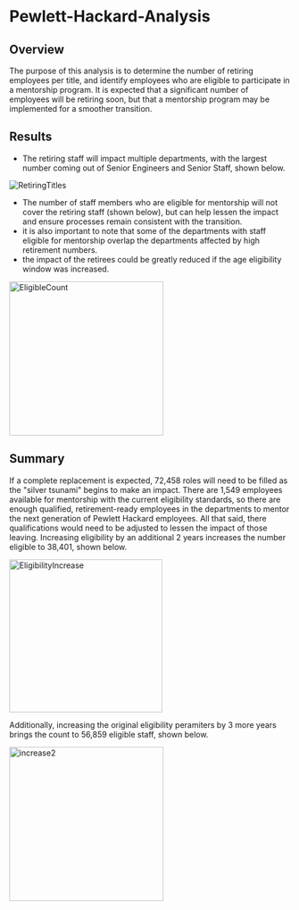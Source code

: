 # Pewlett-Hackard-Analysis

## Overview

The purpose of this analysis is to determine the number of retiring employees per title, and identify employees who are eligible to participate in a mentorship program. It is expected that a significant number of employees will be retiring soon, but that a mentorship program may be implemented for a smoother transition.

## Results

- The retiring staff will impact multiple departments, with the largest number coming out of Senior Engineers and Senior Staff, shown below.

![RetiringTitles](https://user-images.githubusercontent.com/111471057/195481738-a8fb0f43-5180-4170-867e-9295361c0517.png)

- The number of staff members who are eligible for mentorship will not cover the retiring staff (shown below), but can help lessen the impact and ensure processes remain consistent with the transition.
- it is also important to note that some of the departments with staff eligible for mentorship overlap the departments affected by high retirement numbers.
- the impact of the retirees could be greatly reduced if the age eligibility window was increased.

<img width="276" alt="EligibleCount" src="https://user-images.githubusercontent.com/111471057/195481718-bdb6869f-01b0-4253-b5cc-bd1bd1f0290c.png">

## Summary

If a complete replacement is expected, 72,458 roles will need to be filled as the "silver tsunami" begins to make an impact. There are 1,549 employees available for mentorship with the current eligibility standards, so there are enough qualified, retirement-ready employees in the departments to mentor the next generation of Pewlett Hackard employees. All that said, there qualifications would need to be adjusted to lessen the impact of those leaving. Increasing eligibility by an additional 2 years increases the number eligible to 38,401, shown below.

<img width="274" alt="EligibilityIncrease" src="https://user-images.githubusercontent.com/111471057/195485708-0deb8e11-a6cd-442a-b69f-8c8ad97d43b9.png">

Additionally, increasing the original eligibility peramiters by 3 more years brings the count to 56,859 eligible staff, shown below.

<img width="276" alt="increase2" src="https://user-images.githubusercontent.com/111471057/195486023-6dc81c8b-73eb-4188-b2e1-f76f28c9313f.png">
